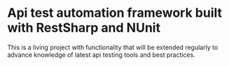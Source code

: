 # Api test automation framework built with RestSharp and NUnit 
This is a living project with functionality that will be extended regularly to advance knowledge of latest api testing tools and best practices.
